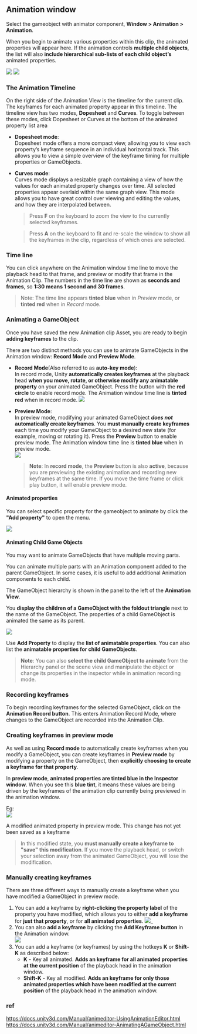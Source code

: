 ## Animation window

Select the gameobject with animator component, **Window > Animation > Animation**.

When you begin to animate various properties within this clip, the animated properties will appear here. If the animation controls **multiple child objects**, the list will also **include hierarchical sub-lists of each child object’s** animated properties. 

![](./AnimationEditorShowsSelected.jpg)
![](./AnimationWindowEmptyClip.png)


### The Animation Timeline
 
On the right side of the Animation View is the timeline for the current clip. The keyframes for each animated property appear in this timeline. 
The timeline view has two modes, **Dopesheet** and **Curves**. To toggle between these modes, click Dopesheet or Curves at the bottom of the animated property list area
  
- **Dopesheet mode**: \
  Dopesheet mode offers a more compact view, allowing you to view each property’s keyframe sequence in an individual horizontal track. This allows you to view a simple overview of the keyframe timing for multiple properties or GameObjects.  
  
- **Curves mode**: \
  Curves mode displays a resizable graph containing a view of how the values for each animated property changes over time. All selected properties appear overlaid within the same graph view. This mode allows you to have great control over viewing and editing the values, and how they are interpolated between.
  > Press **F** on the keyboard to zoom the view to the currently selected keyframes.

  > Press **A** on the keyboard to fit and re-scale the window to show all the keyframes in the clip, regardless of which ones are selected. 
  
  
### Time line
You can click anywhere on the Animation window time line to move the playback head to that frame, and preview or modify that frame in the Animation Clip. The numbers in the time line are shown as **seconds and frames**, so **1:30 means 1 second and 30 frames**.

> Note: The time line appears **tinted blue** when in _Preview_ mode, or **tinted red** when in _Record_ mode.

### Animating a GameObject

Once you have saved the new Animation clip Asset, you are ready to begin **adding keyframes** to the clip.

There are two distinct methods you can use to animate GameObjects in the Animation window: **Record Mode** and **Preview Mode**.

- **Record Mode**(Also referred to as **auto-key mode**): \
  In record mode, Unity **automatically creates keyframes** at the playback head **when you move, rotate, or otherwise modify any animatable property** on your animated GameObject. Press the button with the **red circle** to enable record mode. The Animation window time line is **tinted red** when in record mode.
  ![](./AnimationEditorControlsRecordMode.png)

- **Preview Mode**: \
  In preview mode, modifying your animated GameObject **_does not_ automatically create keyframes**. You **must manually create keyframes** each time you modify your GameObject to a desired new state (for example, moving or rotating it). Press the **Preview** button to enable preview mode. The Animation window time line is **tinted blue** when in preview mode. \
  ![](./AnimationEditorControlsPreviewMode.png)
  > **Note**: In **record mode**, the **Preview** button is also **active**, because you are previewing the existing animation and recording new keyframes at the same time. If you move the time frame or click play button, it will enable preview mode.

#### Animated properties
You can select specific property for the gameobject to animate by click the **"Add property"** to open the menu.

![](./Add_property.png)


#### Animating Child Game Objects
You may want to animate GameObjects that have multiple moving parts.

You can animate multiple parts with an Animation component added to the parent GameObject. In some cases, it is useful to add additional Animation components to each child.

The GameObject hierarchy is shown in the panel to the left of the **Animation View**.

You **display the children of a GameObject with the foldout triangle** next to the name of the GameObject. The properties of a child GameObject is animated the same as its parent.


![](./AnimationEditorAddCurveChildObjects.png)

Use **Add Property** to display the **list of animatable properties**. You can also list the **animatable properties for child GameObjects**.


> **Note**: You can also **select the child GameObject to animate** from the Hierarchy panel or the scene view and manipulate the object or change its properties in the inspector while in animation recording mode.


### Recording keyframes
To begin recording keyframes for the selected GameObject, click on the **Animation Record button**. This enters Animation Record Mode, where changes to the GameObject are recorded into the Animation Clip.



### Creating keyframes in preview mode

As well as using **Record mode** to automatically create keyframes when you modify a GameObject, you can create keyframes in **Preview mode** by modifying a property on the GameObject, then **explicitly choosing to create a keyframe for that property**.

In **preview mode**, **animated properties are tinted blue in the Inspector window**. When you see this **blue tint**, it means these values are being driven by the keyframes of the animation clip currently being previewed in the animation window.

Eg: \
![](./AnimationEditorPreviewModifiedValue.png)

A modified animated property in preview mode. This change has not yet been saved as a keyframe

> In this modified state, you **must manually create a keyframe to "save" this modification**. If you move the playback head, or switch your selection away from the animated GameObject, you will lose the modification.



### Manually creating keyframes
There are three different ways to manually create a keyframe when you have modified a GameObject in preview mode.

1. You can add a keyframe by **right-clicking the property label** of the property you have modified, which allows you to either **add a keyframe** for **just that property**, or for **all animated properties**.
   ![](./Animation_window_property.png)_
2. You can also **add a keyframe** by clicking the **Add Keyframe button** in the Animation window. \
   ![](./Add_keyframe.png)
3. You can add a keyframe (or keyframes) by using the hotkeys **K** or **Shift-K** as described below:
   - **K** - Key all animated. **Adds an keyframe for all animated properties at the current position** of the playback head in the animation window.
   - **Shift-K** - Key all modified. **Adds an keyframe for only those animated properties which have been modified at the current position** of the playback head in the animation window.





### ref
https://docs.unity3d.com/Manual/animeditor-UsingAnimationEditor.html \
https://docs.unity3d.com/Manual/animeditor-AnimatingAGameObject.html

